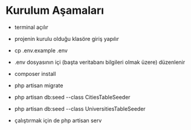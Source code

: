 # Kurulum Aşamaları

* terminal açılır

* projenin kurulu olduğu klasöre giriş yapılır

* cp .env.example .env

* .env dosyasının içi (başta veritabanı bilgileri olmak üzere) düzenlenir 

* composer install

* php artisan migrate

* php artisan db:seed --class CitiesTableSeeder

* php artisan db:seed --class UniversitiesTableSeeder

* çalıştırmak için de php artisan serv

